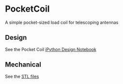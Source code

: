 # PocketCoil
A simple pocket-sized load coil for telescoping antennas


## Design
See the Pocket Coil [iPython Design Notebook](./Design/PocketCoil.ipynb)

## Mechanical
See the [STL files](./CAD)
